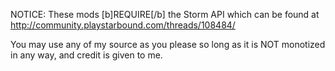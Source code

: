 NOTICE: These mods [b]REQUIRE[/b] the Storm API which can be found at http://community.playstarbound.com/threads/108484/

You may use any of my source as you please so long as it is NOT monotized in any way, and credit is given to me.